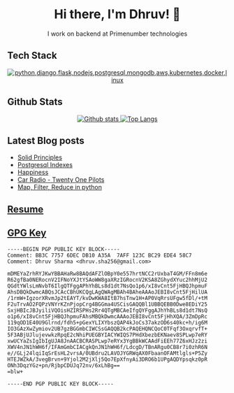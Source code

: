 <h1 align="center">Hi there, I'm Dhruv! 👋</h1>
<p align="center">I work on backend at Primenumber technologies </p>

## Tech Stack
<p align="center">
  <a href="#">
    <img src="https://skillicons.dev/icons?i=python,django,flask,nodejs,postgresql,mongodb,aws,kubernetes,docker,linux" alt="python,django,flask,nodejs,postgresql,mongodb,aws,kubernetes,docker,linux" />
  </a>
</p>

## Github Stats
<p align="center"><a href="#">
    <img src="https://github-readme-stats-sigma-five.vercel.app/api?username=dhruvsha256&theme=onedark&show_icons=true&hide_rank=true&custom_title=Stats&count_private=true&hide_border=true&hide=issues&line_height=24&bg_color=0d1117" alt="Github stats" />
    <img src="https://github-readme-stats-sigma-five.vercel.app/api/top-langs/?username=dhruvsha256&layout=compact&theme=onedark&count_private=true&hide_border=true&bg_color=0d1117" alt="Top Langs">
</a></p>

## Latest Blog posts
<!-- BLOG-POST-LIST:START -->
- [Solid Principles](https://dhruvsha256.github.io/posts/2023/05/solid-principles/)
- [Postgresql Indexes](https://dhruvsha256.github.io/posts/2022/12/postgresql-indexes/)
- [Happiness](https://dhruvsha256.github.io/posts/2022/08/happiness/)
- [Car Radio - Twenty One Pilots](https://dhruvsha256.github.io/posts/2022/08/car-radio-twenty-one-pilots/)
- [Map, Filter, Reduce in python](https://dhruvsha256.github.io/posts/2022/07/map-filter-reduce-in-python/)
<!-- BLOG-POST-LIST:END -->

## [Resume](https://dhruvsha256.github.io/resume)

## [GPG Key](https://github.com/dhruvSHA256.gpg)
```
-----BEGIN PGP PUBLIC KEY BLOCK-----
Comment: BB3C 7757 6DEC DB10 A35A  7AFF 123C BC29 EDE4 58C7
Comment: Dhruv Sharma <dhruv.sha256@gmail.com>

mDMEYaZrhRYJKwYBBAHaRw8BAQdAFZlOBpY0e557hrtNCC2rUxbaT4GM/FFn8m6e
R62gfBa0NERocnV2IFNoYXJtYSAoWW8gaXRzIGRocnV2KSA8ZGhydXYuc2hhMjU2
QGdtYWlsLmNvbT6IlgQTFggAPhYhBLs8d1dt7NsQo1p6/xI8vCnt5FjHBQJhpmuF
AhsDBQkDwmcABQsJCAcCBhUKCQgLAgQWAgMBAh4BAheAAAoJEBI8vCnt5FjHilUA
/1rmW+IgzorXRvmJp2tEAYT/kvDwKWA8ItB7hsTnw1H+AP0VqRrsUFgw5fDl/+tM
F2uTrvAO2FQPzVNYrKZnPjopCrg4BGGma4USCisGAQQBl1UBBQEBB0Dwe8EDiY25
SxjHBIcJBJyiliVQOisHZIRSPHs2Rr4QTgMBCAeIfgQYFggAJhYhBLs8d1dt7NsQ
o1p6/xI8vCnt5FjHBQJhpmuFAhsMBQkDwmcAAAoJEBI8vCnt5FjHhXQA/3ZmDpRc
119qOD1E40U9Glrnd/fdh5+pGexYLIXYbszQAP4kJoCs37akzOD6s40kc+h/ig6M
IO3GAzXwZymiov2UB7gzBGGmbCIWCSsGAQQB2kcPAQEHQNCQoC0TFqf3OxqrvfT+
5F3ABjUJlujevwkzRpqE2cNhiPUEGBYIACYWIQS7PHdXbezbEKNaev8SPLwp7eRY
xwUCYaZsIgIbIgUJA8JnAACBCRASPLwp7eRYx3YgBBkWCAAdFiEEh77Z6xHJz2zi
XWV4nJN1hWH6f/IFAmGmbCIACgkQnJN1hWH6f/LdcgD/TBnARgu0CB8r7i0zhR6N
e//GLj24lqiIqSrEsHL2vrsA/0UBdru2LAVOJYGRWqAX0FbaanOFAMtlgls+P5Zy
HTEJWZkA/3vegBrvn+9Yjol2M2jXlj5Qo7EpXfnyAi3DRO6b1UPgAQDYpsqkz0pR
ONh3DqzYGz+pn/RjbpCDUJq72nv/6xLhBg==
=blw+

-----END PGP PUBLIC KEY BLOCK-----
```
